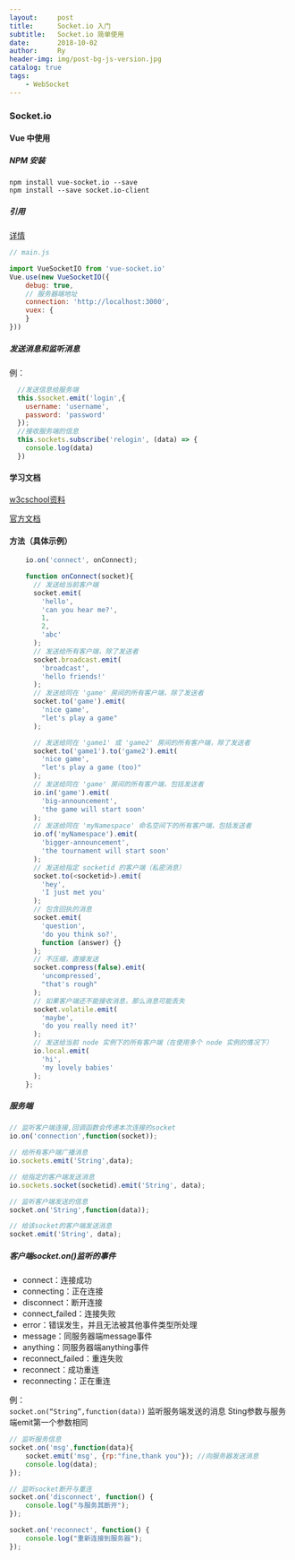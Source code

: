 ```yaml
---
layout:     post
title:      Socket.io 入门
subtitle:   Socket.io 简单使用
date:       2018-10-02
author:     Ry
header-img: img/post-bg-js-version.jpg
catalog: true
tags:
    - WebSocket
---
```


### Socket.io

#### Vue 中使用

##### NPM 安装

  ```
  npm install vue-socket.io --save
  npm install --save socket.io-client
  ```

##### 引用

  [详情](https://www.npmjs.com/package/vue-socket.io)
  
  ```js
  // main.js

  import VueSocketIO from 'vue-socket.io'
  Vue.use(new VueSocketIO({
      debug: true,
      // 服务器端地址
      connection: 'http://localhost:3000',
      vuex: {
      }
  }))
  ```

##### 发送消息和监听消息

  例：    
  ```js
    //发送信息给服务端
    this.$socket.emit('login',{
      username: 'username',
      password: 'password'
    });
    //接收服务端的信息
    this.sockets.subscribe('relogin', (data) => {
      console.log(data)
    })
  ```


#### 学习文档

  [w3cschool资料](https://www.w3cschool.cn/socket/socket-odxe2egl.html)

  [官方文档](https://socket.io/docs/)

#### 方法（具体示例）
```js
    io.on('connect', onConnect);

    function onConnect(socket){
      // 发送给当前客户端
      socket.emit(
        'hello', 
        'can you hear me?', 
        1, 
        2, 
        'abc'
      );
      // 发送给所有客户端，除了发送者
      socket.broadcast.emit(
        'broadcast', 
        'hello friends!'
      );
      // 发送给同在 'game' 房间的所有客户端，除了发送者
      socket.to('game').emit(
        'nice game', 
        "let's play a game"
      );

      // 发送给同在 'game1' 或 'game2' 房间的所有客户端，除了发送者
      socket.to('game1').to('game2').emit(
        'nice game', 
        "let's play a game (too)"
      );
      // 发送给同在 'game' 房间的所有客户端，包括发送者
      io.in('game').emit(
        'big-announcement', 
        'the game will start soon'
      );
      // 发送给同在 'myNamespace' 命名空间下的所有客户端，包括发送者
      io.of('myNamespace').emit(
        'bigger-announcement', 
        'the tournament will start soon'
      );
      // 发送给指定 socketid 的客户端（私密消息）
      socket.to(<socketid>).emit(
        'hey', 
        'I just met you'
      );
      // 包含回执的消息
      socket.emit(
        'question', 
        'do you think so?', 
        function (answer) {}
      );
      // 不压缩，直接发送
      socket.compress(false).emit(
        'uncompressed', 
        "that's rough"
      );
      // 如果客户端还不能接收消息，那么消息可能丢失
      socket.volatile.emit(
        'maybe', 
        'do you really need it?'
      );
      // 发送给当前 node 实例下的所有客户端（在使用多个 node 实例的情况下）
      io.local.emit(
        'hi', 
        'my lovely babies'
      );
    };
```

##### 服务端

```js
// 监听客户端连接,回调函数会传递本次连接的socket
io.on('connection',function(socket));   

// 给所有客户端广播消息
io.sockets.emit('String',data);   

// 给指定的客户端发送消息
io.sockets.socket(socketid).emit('String', data);   

// 监听客户端发送的信息
socket.on('String',function(data));   

// 给该socket的客户端发送消息
socket.emit('String', data);    
```

##### 客户端socket.on()监听的事件

* connect：连接成功
* connecting：正在连接
* disconnect：断开连接
* connect_failed：连接失败
* error：错误发生，并且无法被其他事件类型所处理
* message：同服务器端message事件
* anything：同服务器端anything事件
* reconnect_failed：重连失败
* reconnect：成功重连
* reconnecting：正在重连

例：    
`socket.on(“String”,function(data))` 监听服务端发送的消息 Sting参数与服务端emit第一个参数相同
```js
// 监听服务信息
socket.on('msg',function(data){
    socket.emit('msg', {rp:"fine,thank you"}); //向服务器发送消息
    console.log(data);
});

// 监听socket断开与重连
socket.on('disconnect', function() {
    console.log("与服务其断开");
});

socket.on('reconnect', function() {
    console.log("重新连接到服务器");
});
```
